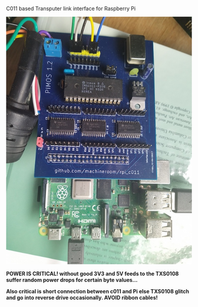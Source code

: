 C011 based Transputer link interface for Raspberry Pi

![](IMG_20220502_114416_1.jpg)

**POWER IS CRITICAL! without good 3V3 and 5V feeds to the TXS0108 suffer random power drops for certain byte values...**

**Also critical is short connection between c011 and Pi else TXS0108 glitch and go into reverse drive occasionally. AVOID ribbon cables!**
